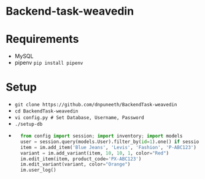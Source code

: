 # Backend-task-weavedin

# Requirements
- MySQL
- pipenv `pip install pipenv`

# Setup
- `git clone https://github.com/dnpuneeth/BackendTask-weavedin`
- `cd BackendTask-weavedin`
- `vi config.py # Set Database, Username, Password`
- `./setup-db`
- ```py
    from config import session; import inventory; import models
    user = session.query(models.User).filter_by(id=1).one() if session.query(models.User).filter_by(id=1).count() > 0 else models.User(name="Puneeth"); im = inventory.InventoryManagement(session, user)
    item = im.add_item('Blue Jeans', 'Levis', 'Fashion', 'P-ABC123')
    variant = im.add_variant(item, 10, 10, 1, color="Red")
    im.edit_item(item, product_code='PX-ABC123')
    im.edit_variant(variant, color="Orange")
    im.user_log()
  ```
